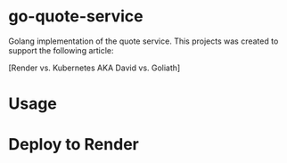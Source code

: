 # go-quote-service

Golang implementation of the quote service. This projects was created to support the following article:

[Render vs. Kubernetes AKA David vs. Goliath]

# Usage

# Deploy to Render


